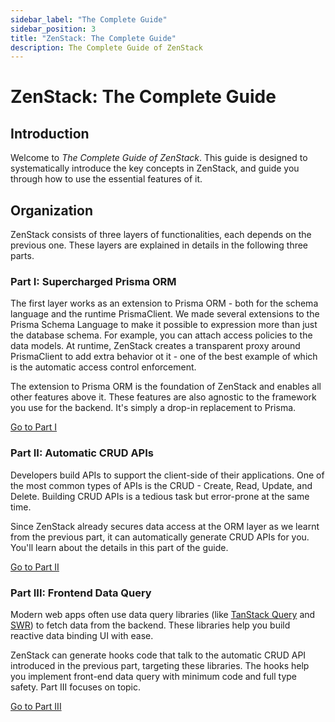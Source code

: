 ```yaml
---
sidebar_label: "The Complete Guide"
sidebar_position: 3
title: "ZenStack: The Complete Guide"
description: The Complete Guide of ZenStack
---
```


# ZenStack: The Complete Guide

## Introduction

Welcome to *The Complete Guide of ZenStack*. This guide is designed to systematically introduce the key concepts in ZenStack, and guide you through how to use the essential features of it.

## Organization

ZenStack consists of three layers of functionalities, each depends on the previous one. These layers are explained in details in the following three parts.

### Part I: Supercharged Prisma ORM

The first layer works as an extension to Prisma ORM - both for the schema language and the runtime PrismaClient. We made several extensions to the Prisma Schema Language to make it possible to expression more than just the database schema. For example, you can attach access policies to the data models. At runtime, ZenStack creates a transparent proxy around PrismaClient to add extra behavior ot it - one of the best example of which is the automatic access control enforcement.

The extension to Prisma ORM is the foundation of ZenStack and enables all other features above it. These features are also agnostic to the framework you use for the backend. It's simply a drop-in replacement to Prisma.

[Go to Part I](/docs/the-complete-guide/part1)

### Part II: Automatic CRUD APIs

Developers build APIs to support the client-side of their applications. One of the most common types of APIs is the CRUD - Create, Read, Update, and Delete. Building CRUD APIs is a tedious task but error-prone at the same time.

Since ZenStack already secures data access at the ORM layer as we learnt from the previous part, it can automatically generate CRUD APIs for you. You'll learn about the details in this part of the guide.

[Go to Part II](/docs/the-complete-guide/part2)

### Part III: Frontend Data Query

Modern web apps often use data query libraries (like [TanStack Query](https://tanstack.com/query) and [SWR](https://swr.vercel.app/)) to fetch data from the backend. These libraries help you build reactive data binding UI with ease.

ZenStack can generate hooks code that talk to the automatic CRUD API introduced in the previous part, targeting these libraries. The hooks help you implement front-end data query with minimum code and full type safety. Part III focuses on topic.

[Go to Part III](/docs/the-complete-guide/part3)
